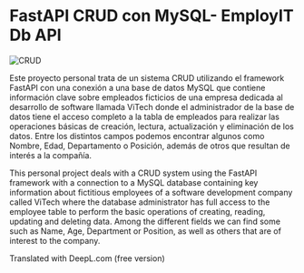 # FastAPI CRUD con MySQL- EmployIT Db API

![CRUD](https://github.com/user-attachments/assets/f78c8881-7bff-4ce6-8be0-c7c5f72c1cd4)

Este proyecto personal trata de un sistema CRUD utilizando el framework FastAPI con una conexión a una base de datos MySQL que contiene información clave sobre empleados ficticios de una empresa dedicada al desarrollo de software llamada ViTech donde el administrador de la base de datos tiene el acceso completo a la tabla de empleados para realizar las operaciones básicas de creación, lectura, actualización y eliminación de los datos. Entre los distintos campos podemos encontrar algunos como Nombre, Edad, Departamento o Posición, además de otros que resultan de interés a la compañía.

This personal project deals with a CRUD system using the FastAPI framework with a connection to a MySQL database containing key information about fictitious employees of a software development company called ViTech where the database administrator has full access to the employee table to perform the basic operations of creating, reading, updating and deleting data. Among the different fields we can find some such as Name, Age, Department or Position, as well as others that are of interest to the company.

Translated with DeepL.com (free version)
